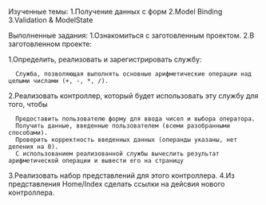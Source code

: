 ﻿Изученные темы:
1.Получение данных с форм
2.Model Binding
3.Validation & ModelState
 
 Выполненные задания:
1.Ознакомиться с заготовленным проектом.
2.В заготовленном проекте:

   1.Определить, реализовать и зарегистрировать службу:

      Служба, позволяющая выполнять основные арифметические операции над целыми числами (+, -, *, /).


   2.Реализовать контроллер, который будет использовать эту службу для того, чтобы

      Предоставить пользователю форму для ввода чисел и выбора оператора.
      Получить данные, введенные пользователем (всеми разобранными способами).
      Проверить корректность введенных данных (операнды указаны, нет деления на 0).
      С использованием реализованной службы вычеслить результат арифметической операции и вывести его на страницу


   3.Реализовать набор представлений для этого контроллера.
   4.Из представления Home/Index сделать ссылки на дейсвия нового контроллера.
